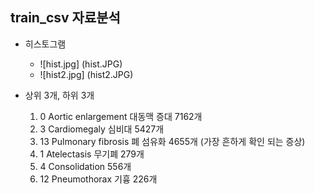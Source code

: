 ## train_csv 자료분석


+ 히스토그램
    + ![hist.jpg] (hist.JPG)
    + ![hist2.jpg] (hist2.JPG)

+ 상위 3개, 하위 3개
    1. 0 Aortic enlargement 대동맥 증대 7162개
    2. 3 Cardiomegaly 심비대 5427개
    3. 13 Pulmonary fibrosis 폐 섬유화 4655개 (가장 흔하게 확인 되는 증상) 
    4. 1 Atelectasis 무기폐 279개
    5. 4 Consolidation 556개
    6. 12 Pneumothorax 기흉 226개

